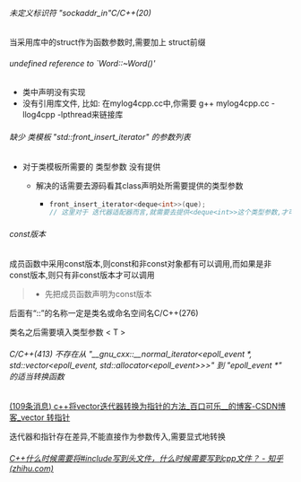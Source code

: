 ###### 未定义标识符 "sockaddr_in"C/C++(20)

当采用库中的struct作为函数参数时,需要加上 struct前缀



###### undefined reference to `Word::~Word()'

- 类中声明没有实现
- 没有引用库文件, 比如: 在mylog4cpp.cc中,你需要 g++ mylog4cpp.cc -llog4cpp -lpthread来链接库



###### 缺少 类模板 "std::front_insert_iterator" 的参数列表

- 对于类模板所需要的 类型参数 没有提供

  - 解决的话需要去源码看其class声明处所需要提供的类型参数

    - ```cpp
      front_insert_iterator<deque<int>>(que);
      // 这里对于 迭代器适配器而言,就需要去提供<deque<int>>这个类型参数,才可
      ```

###### const版本

​	成员函数中采用const版本,则const和非const对象都有可以调用,而如果是非const版本,则只有非const版本才可以调用

> - 先把成员函数声明为const版本

后面有“::”的名称一定是类名或命名空间名C/C++(276)



类名之后需要填入类型参数 < T >





###### C/C++(413) 不存在从 "__gnu_cxx::__normal_iterator<epoll_event *, std::vector<epoll_event, std::allocator<epoll_event>>>" 到 "epoll_event *" 的适当转换函数

[(109条消息) c++将vector迭代器转换为指针的方法_百口可乐__的博客-CSDN博客_vector 转指针](https://blog.csdn.net/m0_60352504/article/details/123411929)

迭代器和指针存在差异,不能直接作为参数传入,需要显式地转换







###### [ C++什么时候需要将#include写到头文件，什么时候需要写到cpp文件？ - 知乎 (zhihu.com)](https://www.zhihu.com/question/270945429)



























